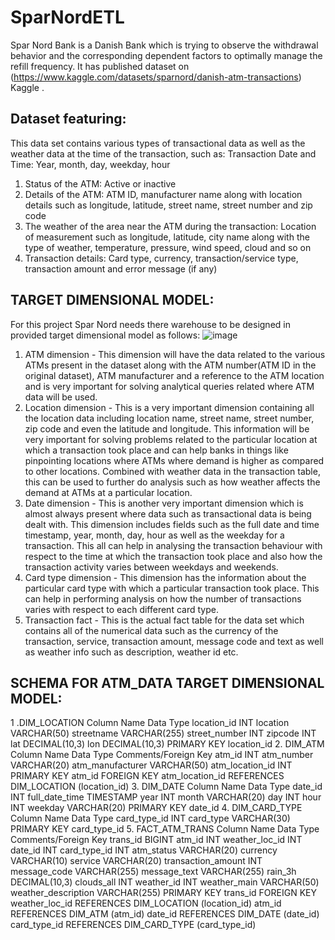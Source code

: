 # SparNordETL
Spar Nord Bank is a Danish Bank which is trying to observe the withdrawal behavior and the corresponding dependent factors to optimally manage the refill frequency. It has published dataset on (https://www.kaggle.com/datasets/sparnord/danish-atm-transactions) Kaggle .
## Dataset featuring: 
This data set contains various types of transactional data as well as the weather data at the time of the transaction, such as:
Transaction Date and Time: Year, month, day, weekday, hour
1. Status of the ATM: Active or inactive
2. Details of the ATM: ATM ID, manufacturer name along with location details such as longitude, latitude, street name, street number and zip code
3. The weather of the area near the ATM during the transaction: Location of measurement such as longitude, latitude, city name along with the type of weather, temperature, pressure, wind speed, cloud and so on
4. Transaction details: Card type, currency, transaction/service type, transaction amount and error message (if any)
## TARGET DIMENSIONAL MODEL:
For this project Spar Nord needs there warehouse to be designed in provided target dimensional model as follows:
![image](https://github.com/ANKIT21111/SparNordETL/assets/52655857/ce97647e-f5f8-4053-a6b7-3c795a0a03c7)
1. ATM dimension - This dimension will have the data related to the various ATMs present in the dataset along with the ATM number(ATM ID in the original dataset), ATM manufacturer and a reference to the ATM location and is very important for solving analytical queries related where ATM data will be used.
2. Location dimension - This is a very important dimension containing all the location data including location name, street name, street number, zip code and even the latitude and longitude. This information will be very important for solving problems related to the particular location at which a transaction took place and can help banks in things like pinpointing locations where ATMs where demand is higher as compared to other locations. Combined with weather data in the transaction table, this can be used to further do analysis such as how weather affects the demand at ATMs at a particular location.
3. Date dimension - This is another very important dimension which is almost always present where data such as transactional data is being dealt with. This dimension includes fields such as the full date and time timestamp, year, month, day, hour as well as the weekday for a transaction. This all can help in analysing the transaction behaviour with respect to the time at which the transaction took place and also how the transaction activity varies between weekdays and weekends.
4. Card type dimension - This dimension has the information about the particular card type with which a particular transaction took place. This can help in performing analysis on how the number of transactions varies with respect to each different card type.
5. Transaction fact - This is the actual fact table for the data set which contains all of the numerical data such as the currency of the transaction, service, transaction amount, message code and text as well as weather info such as description, weather id etc.
## SCHEMA FOR ATM_DATA TARGET DIMENSIONAL MODEL:
1 .DIM_LOCATION Column Name Data Type location_id INT location VARCHAR(50) streetname VARCHAR(255) street_number INT zipcode INT lat DECIMAL(10,3) lon DECIMAL(10,3) PRIMARY KEY location_id 
2. DIM_ATM Column Name Data Type Comments/Foreign Key atm_id INT atm_number VARCHAR(20) atm_manufacturer VARCHAR(50) atm_location_id INT PRIMARY KEY atm_id FOREIGN KEY atm_location_id REFERENCES DIM_LOCATION (location_id) 
3. DIM_DATE Column Name Data Type date_id INT full_date_time TIMESTAMP year INT month VARCHAR(20) day INT hour INT weekday VARCHAR(20) PRIMARY KEY date_id 
4. DIM_CARD_TYPE Column Name Data Type card_type_id INT card_type VARCHAR(30) PRIMARY KEY card_type_id 
5. FACT_ATM_TRANS Column Name Data Type Comments/Foreign Key trans_id BIGINT atm_id INT weather_loc_id INT date_id INT card_type_id INT atm_status VARCHAR(20) currency VARCHAR(10) service VARCHAR(20) transaction_amount INT message_code VARCHAR(255) message_text VARCHAR(255) rain_3h DECIMAL(10,3) clouds_all INT weather_id INT weather_main VARCHAR(50) weather_description VARCHAR(255) PRIMARY KEY trans_id FOREIGN KEY weather_loc_id REFERENCES DIM_LOCATION (location_id) atm_id REFERENCES DIM_ATM (atm_id) date_id REFERENCES DIM_DATE (date_id) card_type_id REFERENCES DIM_CARD_TYPE (card_type_id)
